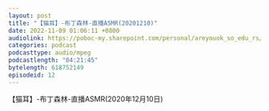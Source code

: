 ```yaml
---
layout: post
title: "【猫耳】-布丁森林-直播ASMR(20201210)"
date: 2022-11-09 01:06:11 +0800
audiolink: https://poboc-my.sharepoint.com/personal/areyouok_so_edu_rs/_layouts/52/download.aspx?share=ETzbI6ohQ41MtnEsO18ywXEB9SstvPXS5FROCGcIZIOsLA
categories: podcast 
podcasttype: audio/mpeg
podcastlength: "04:21:45"
bytelength: 618752149
episodeid: 12
---
```

【猫耳】-布丁森林-直播ASMR(2020年12月10日)